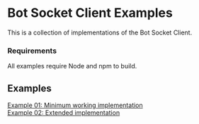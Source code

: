 # Bot Socket Client Examples
This is a collection of implementations of the Bot Socket Client.
### Requirements
All examples require Node and npm to build.

## Examples
[Example 01: Minimum working implementation](./examples/01-minimum/)  
[Example 02: Extended implementation](./examples/02-extended/)
